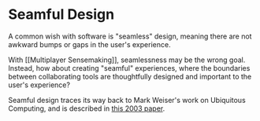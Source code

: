 # Seamful Design

A common wish with software is "seamless" design, meaning there are not awkward bumps or gaps in the user's experience. 

With [[Multiplayer Sensemaking]], seamlessness may be the wrong goal. Instead, how about creating "seamful" experiences, where the boundaries between collaborating tools are thoughtfully designed and important to the user's experience? 

Seamful design traces its way back to Mark Weiser's work on Ubiquitous Computing, and is described in [this 2003 paper](https://ieeexplore.ieee.org/document/1515032). 